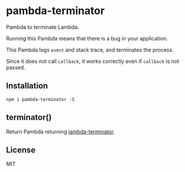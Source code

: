 # pambda-terminator

Pambda to terminate Lambda.

Running this Pambda means that there is a bug in your application.

This Pambda logs `event` and stack trace, and terminates the process.

Since it does not call `callback`, it works correctly even if `callback` is not passed.

## Installation

```
npm i pambda-terminator -S
```

## terminator()

Return Pambda returning [lambda-terminator](https://github.com/pambda/lambda-terminator).

## License

MIT
